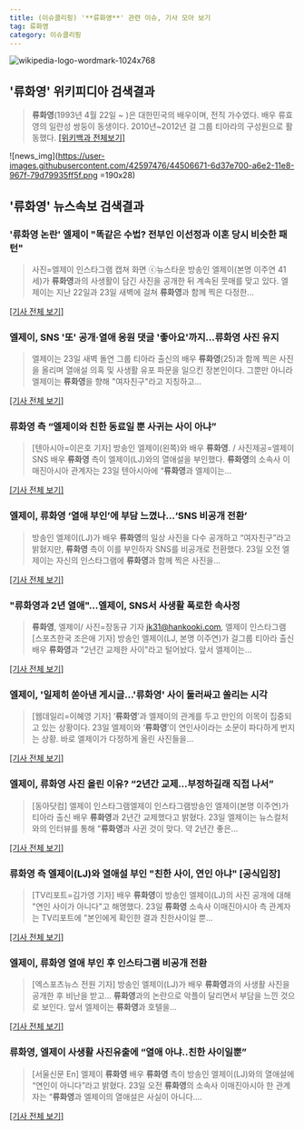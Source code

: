 ```yaml
---
title: (이슈클리핑) '**류화영**' 관련 이슈, 기사 모아 보기
tag: 류화영
category: 이슈클리핑
---
```

![wikipedia-logo-wordmark-1024x768](https://user-images.githubusercontent.com/42597476/44503234-41136a80-a6d0-11e8-9071-6fc6418eafe4.png)
## **'**류화영**'** 위키피디아 검색결과
>**류화영**(1993년 4월 22일 ~ )은 대한민국의 배우이며, 전직 가수였다. 배우 류효영의 일란성 쌍둥이 동생이다. 2010년~2012년 걸 그룹 티아라의 구성원으로 활동했다.
[[위키백과 전체보기]](https://ko.wikipedia.org/wiki/류화영)

![news_img](https://user-images.githubusercontent.com/42597476/44506671-6d37e700-a6e2-11e8-967f-79d79935ff5f.png =190x28)

## **'**류화영**'** 뉴스속보 검색결과
### '**류화영** 논란' 엘제이 "똑같은 수법? 전부인 이선정과 이혼 당시 비슷한 패턴"

>사진=엘제이 인스타그램 캡쳐 화면 ⓒ뉴스타운 방송인 엘제이(본명 이주연 41세)가 **류화영**과의 사생활이 담긴 사진을 공개한 뒤 계속된 뭇매를 맞고 있다. 엘제이는 지난 22일과 23일 새벽에 걸쳐 **류화영**과 함께 찍은 다정한...

[[기사 전체 보기]](http://www.newstown.co.kr/news/articleView.html?idxno=337649)

### 엘제이, SNS '또' 공개·열애 응원 댓글 '좋아요'까지…**류화영** 사진 유지

>엘제이는 23일 새벽 돌연 그룹 티아라 출신의 배우 **류화영**(25)과 함께 찍은 사진을 올리며 열애설 의혹 및 사생활 유포 파문을 일으킨 장본인이다. 그뿐만 아니라 엘제이는 **류화영**을 향해 "여자친구"라고 지칭하고...

[[기사 전체 보기]](http://www.mydaily.co.kr/new_yk/html/read.php?newsid=201808231210545268&ext=na)

### **류화영** 측 “엘제이와 친한 동료일 뿐 사귀는 사이 아냐”

>[텐아시아=이은호 기자] 방송인 엘제이(왼쪽)와 배우 **류화영**. / 사진제공=엘제이 SNS 배우 **류화영** 측이 엘제이(LJ)와의 열애설을 부인했다. **류화영**의 소속사 이매진아시아 관계자는 23일 텐아시아에 “**류화영**과 엘제이는...

[[기사 전체 보기]](http://www.tenasia.co.kr/archives/1553220)

### 엘제이, **류화영** ‘열애 부인’에 부담 느꼈나...‘SNS 비공개 전환’

>방송인 엘제이(LJ)가 배우 **류화영**의 일상 사진을 다수 공개하고 “여자친구”라고 밝혔지만, **류화영** 측이 이를 부인하자 SNS를 비공개로 전환했다. 23일 오전 엘제이는 자신의 인스타그램에 **류화영**과 함께 찍은 사진을...

[[기사 전체 보기]](http://www.osen.co.kr/article/G1110973438)

### "**류화영**과 2년 열애"…엘제이, SNS서 사생활 폭로한 속사정

>**류화영**, 엘제이/ 사진=장동규 기자 jk31@hankooki.com, 엘제이 인스타그램 [스포츠한국 조은애 기자] 방송인 엘제이(LJ, 본명 이주연)가 걸그룹 티아라 출신 배우 **류화영**과 "2년간 교제한 사이"라고 털어놨다. 앞서 엘제이는...

[[기사 전체 보기]](http://sports.hankooki.com/lpage/entv/201808/sp20180823143906136730.htm)

### 엘제이, '일제히 쏟아낸 게시글...'**류화영**' 사이 둘러싸고 쏠리는 시각

>[웹데일리=이혜영 기자] ‘**류화영**’과 엘제이의 관계를 두고 만인의 이목이 집중되고 있는 상황이다. 23일 엘제이와 ‘**류화영**’이 연인사이라는 소문이 파다하게 번지는 상황. 바로 엘제이가 다정하게 올린 사진들을...

[[기사 전체 보기]](http://www.webdaily.co.kr/view.php?ud=2018082314291951812d12411ff9_7)

### 엘제이, **류화영** 사진 올린 이유? “2년간 교제…부정하길래 직접 나서”

>[동아닷컴] 엘제이 인스타그램엘제이 인스타그램방송인 엘제이(본명 이주연)가 티아라 출신 배우 **류화영**과 2년간 교제했다고 밝혔다. 23일 엘제이는 뉴스컬처와의 인터뷰를 통해 "**류화영**과 사귄 것이 맞다. 약 2년간 좋은...

[[기사 전체 보기]](http://news.donga.com/3/all/20180823/91643583/2)

### **류화영** 측 엘제이(LJ)와 열애설 부인 "친한 사이, 연인 아냐" [공식입장]

>[TV리포트=김가영 기자] 배우 **류화영**이 방송인 엘제이(LJ)의 사진 공개에 대해 "연인 사이가 아니다"고 해명했다. 23일 **류화영** 소속사 이매진아시아 측 관계자는 TV리포트에 "본인에게 확인한 결과 친한사이일 뿐...

[[기사 전체 보기]](http://www.tvreport.co.kr/?c=news&m=newsview&idx=1076013)

### 엘제이, **류화영** 열애 부인 후 인스타그램 비공개 전환

>[엑스포츠뉴스 전원 기자] 방송인 엘제이(LJ)가 배우 **류화영**과의 사생활 사진을 공개한 후 비난을 받고... **류화영**과의 논란으로 악플이 달리면서 부담을 느낀 것으로 보인다.   앞서 엘제이는 **류화영**과 호텔을...

[[기사 전체 보기]](http://www.xportsnews.com/?ac=article_view&entry_id=1011232)

### **류화영**, 엘제이 사생활 사진유출에 “열애 아냐..친한 사이일뿐”

>[서울신문 En] 엘제이 **류화영** 배우 **류화영** 측이 방송인 엘제이(LJ)와의 열애설에 “연인이 아니다”라고 밝혔다. 23일 오전 **류화영**의 소속사 이매진아시아 한 관계자는 “**류화영**과 엘제이의 열애설은 사실이 아니다....

[[기사 전체 보기]](http://en.seoul.co.kr/news/newsView.php?id=20180823500026&wlog_tag3=naver)



